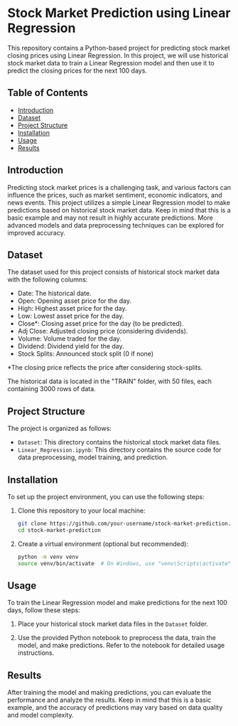 # Stock Market Prediction using Linear Regression

This repository contains a Python-based project for predicting stock market closing prices using Linear Regression. In this project, we will use historical stock market data to train a Linear Regression model and then use it to predict the closing prices for the next 100 days.

## Table of Contents

- [Introduction](#introduction)
- [Dataset](#dataset)
- [Project Structure](#project-structure)
- [Installation](#installation)
- [Usage](#usage)
- [Results](#results)


## Introduction

Predicting stock market prices is a challenging task, and various factors can influence the prices, such as market sentiment, economic indicators, and news events. This project utilizes a simple Linear Regression model to make predictions based on historical stock market data. Keep in mind that this is a basic example and may not result in highly accurate predictions. More advanced models and data preprocessing techniques can be explored for improved accuracy.

## Dataset

The dataset used for this project consists of historical stock market data with the following columns:

- Date: The historical date.
- Open: Opening asset price for the day.
- High: Highest asset price for the day.
- Low: Lowest asset price for the day.
- Close*: Closing asset price for the day (to be predicted).
- Adj Close: Adjusted closing price (considering dividends).
- Volume: Volume traded for the day.
- Dividend: Dividend yield for the day.
- Stock Splits: Announced stock split (0 if none)

*The closing price reflects the price after considering stock-splits.

The historical data is located in the "TRAIN" folder, with 50 files, each containing 3000 rows of data.

## Project Structure

The project is organized as follows:

- `Dataset`: This directory contains the historical stock market data files.
- `Linear_Regression.ipynb`: This directory contains the source code for data preprocessing, model training, and prediction.

## Installation

To set up the project environment, you can use the following steps:

1. Clone this repository to your local machine:

   ```bash
   git clone https://github.com/your-username/stock-market-prediction.git
   cd stock-market-prediction
   ```

2. Create a virtual environment (optional but recommended):

   ```bash
   python -m venv venv
   source venv/bin/activate  # On Windows, use "venv\Scripts\activate"
   ```

  

## Usage

To train the Linear Regression model and make predictions for the next 100 days, follow these steps:

1. Place your historical stock market data files in the `Dataset` folder.

2. Use the provided Python notebook to preprocess the data, train the model, and make predictions. Refer to the notebook  for detailed usage instructions.



## Results

After training the model and making predictions, you can evaluate the performance and analyze the results. Keep in mind that this is a basic example, and the accuracy of predictions may vary based on data quality and model complexity.

